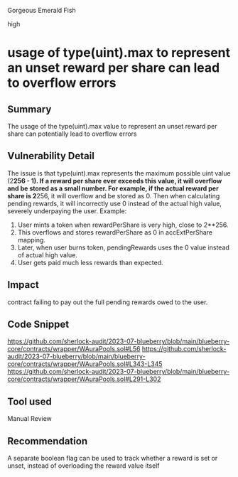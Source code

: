 Gorgeous Emerald Fish

high

# usage of type(uint).max to represent an unset reward per share can lead to overflow errors
## Summary
The usage of the type(uint).max value to represent an unset reward per share can potentially lead to overflow errors
## Vulnerability Detail
The issue is that type(uint).max represents the maximum possible uint value (2**256 - 1). If a reward per share ever exceeds this value, it will overflow and be stored as a small number.
For example, if the actual reward per share is 2**256, it will overflow and be stored as 0. Then when calculating pending rewards, it will incorrectly use 0 instead of the actual high value, severely underpaying the user.
Example:
1. User mints a token when rewardPerShare is very high, close to 2**256.
2. This overflows and stores rewardPerShare as 0 in accExtPerShare mapping.
3. Later, when user burns token, pendingRewards uses the 0 value instead of actual high value.
4. User gets paid much less rewards than expected.

## Impact
contract failing to pay out the full pending rewards owed to the user.
## Code Snippet 
https://github.com/sherlock-audit/2023-07-blueberry/blob/main/blueberry-core/contracts/wrapper/WAuraPools.sol#L56
https://github.com/sherlock-audit/2023-07-blueberry/blob/main/blueberry-core/contracts/wrapper/WAuraPools.sol#L343-L345
https://github.com/sherlock-audit/2023-07-blueberry/blob/main/blueberry-core/contracts/wrapper/WAuraPools.sol#L291-L302

## Tool used

Manual Review

## Recommendation
A separate boolean flag can be used to track whether a reward is set or unset, instead of overloading the reward value itself